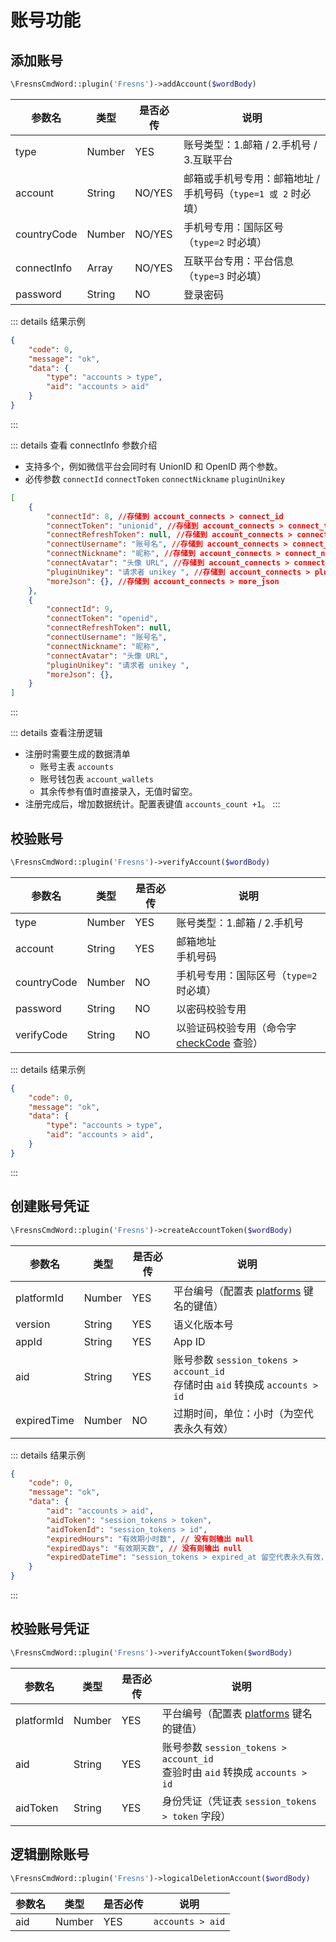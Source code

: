 # 账号功能

## 添加账号

```php
\FresnsCmdWord::plugin('Fresns')->addAccount($wordBody)
```
| 参数名 | 类型 | 是否必传 | 说明 |
| --- | --- | --- | --- |
| type | Number | YES | 账号类型：1.邮箱 / 2.手机号 / 3.互联平台 |
| account | String | NO/YES | 邮箱或手机号专用：邮箱地址 / 手机号码（`type=1 或 2` 时必填） |
| countryCode | Number | NO/YES | 手机号专用：国际区号（`type=2` 时必填） |
| connectInfo | Array | NO/YES | 互联平台专用：平台信息（`type=3` 时必填） |
| password | String | NO | 登录密码 |

::: details 结果示例
```json
{
    "code": 0,
    "message": "ok",
    "data": {
        "type": "accounts > type",
        "aid": "accounts > aid"
    }
}
```
:::

::: details 查看 connectInfo 参数介绍
- 支持多个，例如微信平台会同时有 UnionID 和 OpenID 两个参数。
- 必传参数 `connectId` `connectToken` `connectNickname` `pluginUnikey`
```json
[
    {
        "connectId": 8, //存储到 account_connects > connect_id
        "connectToken": "unionid", //存储到 account_connects > connect_token
        "connectRefreshToken": null, //存储到 account_connects > connect_refresh_token
        "connectUsername": "账号名", //存储到 account_connects > connect_username
        "connectNickname": "昵称", //存储到 account_connects > connect_nickname
        "connectAvatar": "头像 URL", //存储到 account_connects > connect_avatar
        "pluginUnikey": "请求者 unikey ", //存储到 account_connects > plugin_unikey
        "moreJson": {}, //存储到 account_connects > more_json
    },
    {
        "connectId": 9,
        "connectToken": "openid",
        "connectRefreshToken": null,
        "connectUsername": "账号名",
        "connectNickname": "昵称",
        "connectAvatar": "头像 URL",
        "pluginUnikey": "请求者 unikey ",
        "moreJson": {},
    }
]
```
:::

::: details 查看注册逻辑
- 注册时需要生成的数据清单
    - 账号主表 `accounts`
    - 账号钱包表 `account_wallets`
    - 其余传参有值时直接录入，无值时留空。
- 注册完成后，增加数据统计。配置表键值 `accounts_count +1`。
:::

## 校验账号

```php
\FresnsCmdWord::plugin('Fresns')->verifyAccount($wordBody)
```
| 参数名 | 类型 | 是否必传 | 说明 |
| --- | --- | --- | --- |
| type | Number | YES | 账号类型：1.邮箱 / 2.手机号 |
| account | String | YES | 邮箱地址<br>手机号码 |
| countryCode | Number | NO | 手机号专用：国际区号（`type=2` 时必填） |
| password | String | NO | 以密码校验专用 |
| verifyCode | String | NO | 以验证码校验专用（命令字 [checkCode](#校验验证码) 查验） |

::: details 结果示例
```json
{
    "code": 0,
    "message": "ok",
    "data": {
        "type": "accounts > type",
        "aid": "accounts > aid",
    }
}
```
:::

## 创建账号凭证

```php
\FresnsCmdWord::plugin('Fresns')->createAccountToken($wordBody)
```
| 参数名 | 类型 | 是否必传 | 说明 |
| --- | --- | --- | --- |
| platformId | Number | YES | 平台编号（配置表 [platforms](../../database/dictionary/platforms.md) 键名的键值） |
| version | String | YES | 语义化版本号 |
| appId | String | YES | App ID |
| aid | String | YES | 账号参数 `session_tokens > account_id`<br>存储时由 `aid` 转换成 `accounts > id` |
| expiredTime | Number | NO | 过期时间，单位：小时（为空代表永久有效） |

::: details 结果示例
```json
{
    "code": 0,
    "message": "ok",
    "data": {
        "aid": "accounts > aid",
        "aidToken": "session_tokens > token",
        "aidTokenId": "session_tokens > id",
        "expiredHours": "有效期小时数", // 没有则输出 null
        "expiredDays": "有效期天数", // 没有则输出 null
        "expiredDateTime": "session_tokens > expired_at 留空代表永久有效，格式为 Y-m-d H:i:s", // 没有则输出 null
    }
}
```
:::

## 校验账号凭证

```php
\FresnsCmdWord::plugin('Fresns')->verifyAccountToken($wordBody)
```
| 参数名 | 类型 | 是否必传 | 说明 |
| --- | --- | --- | --- |
| platformId | Number | YES | 平台编号（配置表 [platforms](../../database/dictionary/platforms.md) 键名的键值） |
| aid | String | YES | 账号参数 `session_tokens > account_id`<br>查验时由 `aid` 转换成 `accounts > id` |
| aidToken | String | YES | 身份凭证（凭证表 `session_tokens > token` 字段） |

## 逻辑删除账号

```php
\FresnsCmdWord::plugin('Fresns')->logicalDeletionAccount($wordBody)
```
| 参数名 | 类型 | 是否必传 | 说明 |
| --- | --- | --- | --- |
| aid | Number | YES | `accounts > aid` |
